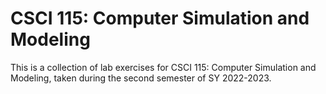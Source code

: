 # CSCI 115: Computer Simulation and Modeling

This is a collection of lab exercises for CSCI 115: Computer Simulation and Modeling, taken during the second semester of SY 2022-2023. 
